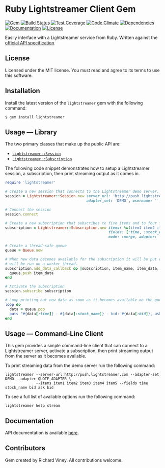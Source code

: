 # Ruby Lightstreamer Client Gem

[![Gem][gem-badge]][gem-link]
[![Build Status][travis-ci-badge]][travis-ci-link]
[![Test Coverage][test-coverage-badge]][test-coverage-link]
[![Code Climate][code-climate-badge]][code-climate-link]
[![Dependencies][dependencies-badge]][dependencies-link]
[![Documentation][documentation-badge]][documentation-link]
[![License][license-badge]][license-link]

Easily interface with a Lightstreamer service from Ruby. Written against the
[official API specification](http://www.lightstreamer.com/docs/client_generic_base/Network%20Protocol%20Tutorial.pdf).

## License

Licensed under the MIT license. You must read and agree to its terms to use this software.

## Installation

Install the latest version of the `lightstreamer` gem with the following command:

```
$ gem install lightstreamer
```

## Usage — Library

The two primary classes that make up the public API are:

- [`Lightstreamer::Session`](http://www.rubydoc.info/github/rviney/lightstreamer/Lightstreamer/Session)
- [`Lightstreamer::Subscription`](http://www.rubydoc.info/github/rviney/lightstreamer/Lightstreamer/Subscription)

The following code snippet demonstrates how to setup a Lightstreamer session, a subscription, then print streaming
output as it comes in.

```ruby
require 'lightstreamer'

# Create a new session that connects to the Lightstreamer demo server, which needs no authentication
session = Lightstreamer::Session.new server_url: 'http://push.lightstreamer.com',
                                     adapter_set: 'DEMO', username: '', password: ''

# Connect the session
session.connect

# Create a new subscription that subscribes to five items and to four fields on each item
subscription = Lightstreamer::Subscription.new items: %w(item1 item2 item3 item4 item5),
                                               fields: [:time, :stock_name, :bid, :ask],
                                               mode: :merge, adapter: 'QUOTE_ADAPTER'

# Create a thread-safe queue
queue = Queue.new

# When new data becomes available for the subscription it will be put on the queue. This callback
# will be run on a worker thread.
subscription.add_data_callback do |subscription, item_name, item_data, new_values|
  queue.push item_data
end

# Activate the subscription
session.subscribe subscription

# Loop printing out new data as soon as it becomes available on the queue
loop do
  data = queue.pop
  puts "#{data[:time]} - #{data[:stock_name]} - bid: #{data[:bid]}, ask: #{data[:ask]}"
end
```

## Usage — Command-Line Client

This gem provides a simple command-line client that can connect to a Lightstreamer server, activate a
subscription, then print streaming output from the server as it becomes available.

To print streaming data from the demo server run the following command:

```
lightstreamer --server-url http://push.lightstreamer.com --adapter-set DEMO --adapter QUOTE_ADAPTER \
              --items item1 item2 item3 item4 item5 --fields time stock_name bid ask bid
```

To see a full list of available options run the following command:

```
lightstreamer help stream
```

## Documentation

API documentation is available [here](http://www.rubydoc.info/github/rviney/lightstreamer).

## Contributors

Gem created by Richard Viney. All contributions welcome.

[gem-link]: https://rubygems.org/gems/lightstreamer
[gem-badge]: https://badge.fury.io/rb/lightstreamer.svg
[travis-ci-link]: http://travis-ci.org/rviney/lightstreamer
[travis-ci-badge]: https://travis-ci.org/rviney/lightstreamer.svg?branch=master
[test-coverage-link]: https://codeclimate.com/github/rviney/lightstreamer/coverage
[test-coverage-badge]: https://codeclimate.com/github/rviney/lightstreamer/badges/coverage.svg
[code-climate-link]: https://codeclimate.com/github/rviney/lightstreamer
[code-climate-badge]: https://codeclimate.com/github/rviney/lightstreamer/badges/gpa.svg
[dependencies-link]: https://gemnasium.com/rviney/lightstreamer
[dependencies-badge]: https://gemnasium.com/rviney/lightstreamer.svg
[documentation-link]: https://inch-ci.org/github/rviney/lightstreamer
[documentation-badge]: https://inch-ci.org/github/rviney/lightstreamer.svg?branch=master
[license-link]: https://github.com/rviney/lightstreamer/blob/master/LICENSE.md
[license-badge]: https://img.shields.io/badge/license-MIT-blue.svg
